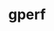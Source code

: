 ---
title: "gperf"
layout: cache
category: package
meta: {"versions": ["3.0.4", "3.1"], "compilers": ["gcc@8.3.1", "gcc@9.3.0", "gcc@7.5.0", "gcc@7.3.1", "gcc@7.3.0"]}
spec_files: 
 - "gperf@3.1%gcc@7.5.0 arch=linux-ubuntu18.04-ppc64le": spec-0.json
 - "gperf@3.0.4%gcc@7.3.0 arch=linux-centos8-x86_64": spec-1.json
 - "gperf@3.0.4%gcc@7.3.0 arch=linux-ubuntu18.04-x86_64": spec-2.json
 - "gperf@3.1%gcc@8.3.1 arch=linux-rhel8-x86_64": spec-3.json
 - "gperf@3.1%gcc@9.3.0 arch=linux-rhel7-ppc64le": spec-4.json
 - "gperf@3.1%gcc@9.3.0 arch=linux-ubuntu20.04-ppc64le": spec-5.json
 - "gperf@3.0.4%gcc@7.3.0 arch=linux-rhel8-x86_64": spec-6.json
 - "gperf@3.0.4%gcc@7.3.0 arch=linux-rhel7-x86_64": spec-7.json
 - "gperf@3.1%gcc@9.3.0 arch=cray-cnl7-haswell": spec-8.json
 - "gperf@3.1%gcc@8.3.1 arch=linux-rhel8-ppc64le": spec-9.json
 - "gperf@3.1%gcc@7.3.1 arch=linux-amzn2-x86_64": spec-10.json
 - "gperf@3.1%gcc@9.3.0 arch=linux-ubuntu20.04-x86_64": spec-11.json
 - "gperf@3.1%gcc@9.3.0 arch=linux-rhel7-x86_64": spec-12.json
 - "gperf@3.1%gcc@7.5.0 arch=linux-ubuntu18.04-x86_64": spec-13.json
 - "gperf@3.0.4%gcc@7.3.0 arch=linux-centos7-x86_64": spec-14.json

---